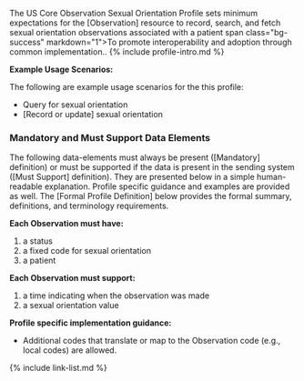 
 The US Core Observation Sexual Orientation Profile sets minimum expectations for the [Observation] resource to record, search, and fetch sexual orientation observations associated with a patient span class="bg-success" markdown="1">To promote interoperability and adoption through common implementation.</span><!-- new-content -->.  {% include profile-intro.md %}

**Example Usage Scenarios:**

The following are example usage scenarios for the this profile:

- Query for sexual orientation
- [Record or update] sexual orientation

### Mandatory and Must Support Data Elements

The following data-elements must always be present ([Mandatory] definition) or must be supported if the data is present in the sending system ([Must Support] definition). They are presented below in a simple human-readable explanation.  Profile specific guidance and examples are provided as well.  The [Formal Profile Definition] below provides the  formal summary, definitions, and  terminology requirements.  

**Each Observation must have:**

1. a status
1. a fixed code for sexual orientation
1. a patient


**Each Observation must support:**

1. a time indicating when the observation was made
1. a sexual orientation value


**Profile specific implementation guidance:**

* Additional codes that translate or map to the Observation code (e.g., local codes) are allowed.

{% include link-list.md %}
